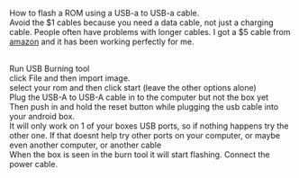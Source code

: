 How to flash a ROM using a USB-a to USB-a cable.
<br> Avoid the $1 cables because you need a data cable, not just a charging cable. People often have problems with longer cables. I got a $5 cable from [amazon](https://www.amazon.com/gp/product/B00P0E3954/) and it has been working perfectly for me.

<br> Run USB Burning tool
<br> click File and then import image.
<br> select your rom and then click start (leave the other options alone)
<br> Plug the USB-A to USB-A cable in to the computer but not the box yet
<br> Then push in and hold the reset button while plugging the usb cable into your android box.
<br> It will only work on 1 of your boxes USB ports, so if nothing happens try the other one. If that doesnt help try other ports on your computer, or maybe even another computer, or another cable
<br> When the box is seen in the burn tool it will start flashing. Connect the power cable.
